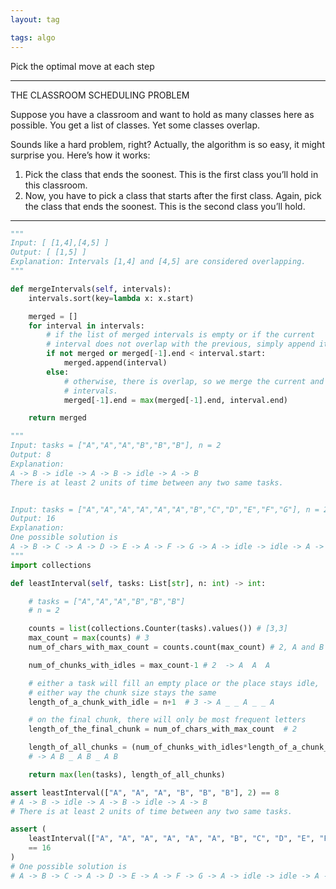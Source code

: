 ```yaml
---
layout: tag

tags: algo
---
```



Pick the optimal move at each step

---

THE CLASSROOM SCHEDULING PROBLEM

Suppose you have a classroom and want to hold as many classes here as possible. You get a list of classes. Yet some classes overlap.

Sounds like a hard problem, right? Actually, the algorithm is so easy, it might surprise you. Here’s how it works:

1. Pick the class that ends the soonest. This is the first class you’ll hold in this classroom.
2. Now, you have to pick a class that starts after the first class. Again, pick the class that ends the soonest. This is the second class you’ll hold.

---


```python
"""
Input: [ [1,4],[4,5] ]
Output: [ [1,5] ]
Explanation: Intervals [1,4] and [4,5] are considered overlapping.
"""

def mergeIntervals(self, intervals):
    intervals.sort(key=lambda x: x.start)

    merged = []
    for interval in intervals:
        # if the list of merged intervals is empty or if the current
        # interval does not overlap with the previous, simply append it.
        if not merged or merged[-1].end < interval.start:
            merged.append(interval)
        else:
            # otherwise, there is overlap, so we merge the current and previous
            # intervals.
            merged[-1].end = max(merged[-1].end, interval.end)

    return merged
```

```python
"""
Input: tasks = ["A","A","A","B","B","B"], n = 2
Output: 8
Explanation: 
A -> B -> idle -> A -> B -> idle -> A -> B
There is at least 2 units of time between any two same tasks.


Input: tasks = ["A","A","A","A","A","A","B","C","D","E","F","G"], n = 2
Output: 16
Explanation: 
One possible solution is
A -> B -> C -> A -> D -> E -> A -> F -> G -> A -> idle -> idle -> A -> idle -> idle -> A
"""
import collections 

def leastInterval(self, tasks: List[str], n: int) -> int:        

    # tasks = ["A","A","A","B","B","B"]
    # n = 2 

    counts = list(collections.Counter(tasks).values()) # [3,3]
    max_count = max(counts) # 3
    num_of_chars_with_max_count = counts.count(max_count) # 2, A and B

    num_of_chunks_with_idles = max_count-1 # 2  -> A  A  A

    # either a task will fill an empty place or the place stays idle, 
    # either way the chunk size stays the same  
    length_of_a_chunk_with_idle = n+1  # 3 -> A _ _ A _ _ A 

    # on the final chunk, there will only be most frequent letters 
    length_of_the_final_chunk = num_of_chars_with_max_count  # 2  

    length_of_all_chunks = (num_of_chunks_with_idles*length_of_a_chunk_with_idle) + length_of_the_final_chunk # 2*3 + 2 = 8 
    # -> A B _ A B _ A B 

    return max(len(tasks), length_of_all_chunks)

assert leastInterval(["A", "A", "A", "B", "B", "B"], 2) == 8
# A -> B -> idle -> A -> B -> idle -> A -> B
# There is at least 2 units of time between any two same tasks.

assert (
    leastInterval(["A", "A", "A", "A", "A", "A", "B", "C", "D", "E", "F", "G"], n=2)
    == 16
)
# One possible solution is
# A -> B -> C -> A -> D -> E -> A -> F -> G -> A -> idle -> idle -> A -> idle -> idle -> A

```